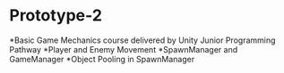 # Prototype-2
*Basic Game Mechanics course delivered by Unity Junior Programming Pathway
*Player and Enemy Movement
*SpawnManager and GameManager
*Object Pooling in SpawnManager

